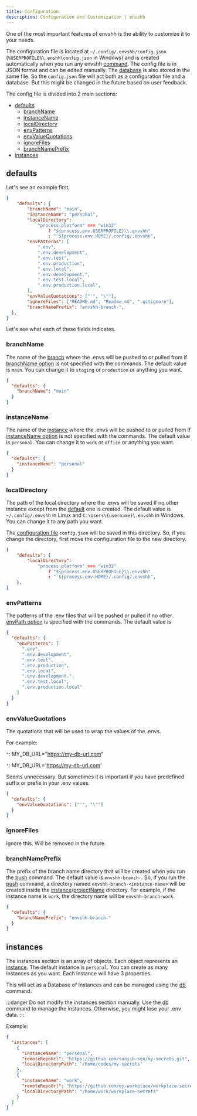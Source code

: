 ```yaml
---
title: Configuration
description: Configuration and Customization | envshh
---
```


One of the most important features of envshh is the ability to customize it to your needs.

The configuration file is located at `~/.config/.envshh/config.json` (`%USERPROFILE%\.enshh\config.json` in Windows) and is created automatically when you run any envshh [command](/commands). The config file is in JSON format and can be edited manually. The [database](#instances) is also stored in the same file. So the `config.json` file will act both as a configuration file and a database. But this might be changed in the future based on user feedback.

The config file is divided into 2 main sections:

- [defaults](#defaults)
  - [branchName](#branchname)
  - [instanceName](#instancename)
  - [localDirectory](#localdirectory)
  - [envPatterns](#envpatterns)
  - [envValueQuotations](#envvaluequotations)
  - [ignoreFiles](#ignorefiles)
  - [branchNamePrefix](#branchnameprefix)
- [instances](#instances)

## defaults

Let's see an example first,

```json
{
    "defaults": {
        "branchName": "main",
        "instanceName": "personal",
        "localDirectory":
            "process.platform" === "win32"
                ? "${process.env.USERPROFILE}\\.envshh"
                : "`${process.env.HOME}/.config/.envshh",
        "envPatterns": [
            ".env",
            ".env.development",
            ".env.test",
            ".env.production",
            ".env.local",
            ".env.development.",
            ".env.test.local",
            ".env.production.local",
        ],
        "envValueQuotations": ["'", "\""],
        "ignoreFiles": ["README.md", "Readme.md", ".gitignore"],
        "branchNamePrefix": "envshh-branch-",
  },
}
```

Let's see what each of these fields indicates.

### branchName

The name of the [branch](/core-concepts/branch) where the .envs will be pushed to or pulled from if [branchName option](/core-concepts/branch/#as-an-option) is not specified with the commands. The default value is `main`. You can change it to `staging` or `production` or anything you want.

```json
{
  "defaults": {
    "branchName": "main"
  }
}
```

### instanceName

The name of the [instance](/core-concepts/instance) where the .envs will be pushed to or pulled from if [instanceName option](/core-concepts/instance/#as-an-option) is not specified with the commands. The default value is `personal`. You can change it to `work` or `office` or anything you want.

```json
{
  "defaults": {
    "instanceName": "personal"
  }
}
```

### localDirectory

The path of the local directory where the .envs will be saved if no other instance except from the [default](#instancename) one is created. The default value is `~/.config/.envshh` in Linux and `C:\Users\{username}\.envshh` in Windows. You can change it to any path you want.

The [configuration file](/configuration) `config.json` will be saved in this directory. So, if you change the directory, first move the configuration file to the new directory.

```json
{
    "defaults": {
        "localDirectory":
            "process.platform" === "win32"
                ? "${process.env.USERPROFILE}\\.envshh"
                : "`${process.env.HOME}/.config/.envshh",
    },
}
```

### envPatterns

The patterns of the .env files that will be pushed or pulled if no other [envPath option](/core-concepts/env-path/#as-an-option) is specified with the commands. The default value is

```json
{
  "defaults": {
    "envPatterns": [
      ".env",
      ".env.development",
      ".env.test",
      ".env.production",
      ".env.local",
      ".env.development.",
      ".env.test.local",
      ".env.production.local"
    ]
  }
}
```

### envValueQuotations

The quotations that will be used to wrap the values of the .envs.

For example:

`"`:
MY_DB_URL="https://my-db-url.com"

`'`:
MY_DB_URL='https://my-db-url.com'

Seems unnecessary. But sometimes it is important if you have predefined suffix or prefix in your .env values.

```json
{
  "defaults": {
    "envValueQuotations": ["'", "\""]
  }
}
```

### ignoreFiles

Ignore this. Will be removed in the future.

### branchNamePrefix

The prefix of the branch name directory that will be created when you run the [push](/commands/push) command. The default value is `envshh-branch-`. So, if you run the [push](/commands/push) command, a directory named `envshh-branch-<instance-name>` will be created inside the [instance](/core-concepts/instance#3-local-directory-path)/[projectName](/core-concepts/project) directory. For example, if the instance name is `work`, the directory name will be `envshh-branch-work`.

```json
{
  "defaults": {
    "branchNamePrefix": "envshh-branch-"
  }
}
```

## instances

The instances section is an array of objects. Each object represents an [instance](/core-concepts/instance). The default instance is `personal`. You can create as many instances as you want. Each instance will have 3 properties.

This will act as a Database of Instances and can be managed using the [db](/commands/db) command.

:::danger
Do not modify the instances section manually. Use the [db](/commands/db) command to manage the instances.
Otherwise, you might lose your .env data.
:::

Example:

```json
{
  "instances": [
    {
      "instanceName": "personal",
      "remoteRepoUrl": "https://github.com/sanjib-sen/my-secrets.git",
      "localDirectoryPath": "/home/codes/my-secrets"
    },
    {
      "instanceName": "work",
      "remoteRepoUrl": "https://github.com/my-workplace/workplace-secrets.git",
      "localDirectoryPath": "/home/work/workplace-secrets"
    }
  ]
}
```

